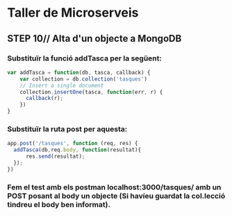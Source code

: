 # Taller de Microserveis
## STEP 10// Alta d'un objecte a MongoDB

### Substituïr la funció addTasca per la següent:

```JavaScript
var addTasca = function(db, tasca, callback) {
    var collection = db.collection('tasques')
    // Insert a single document
    collection.insertOne(tasca, function(err, r) {
      callback(r);
    })
}
```

### Substituïr la ruta post per aquesta:

```JavaScript
app.post('/tasques', function (req, res) {
  addTasca(db,req.body, function(resultat){
      res.send(resultat);
  });
})
```

### Fem el test amb els postman localhost:3000/tasques/ amb un POST posant al body un objecte (Si havíeu guardat la col.lecció tindreu el body ben informat).
